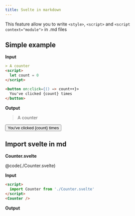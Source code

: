 ```yaml
---
title: Svelte in markdown
---
```


This feature allow you to write 
`<style>`, `<script>` and `<script context="module">` in .md files


## Simple example

**Input**

````md
> A counter
<script>
  let count = 0
</script>

<button on:click={() => count++}>
  You've clicked {count} times
</button>
````

**Output**

> A counter

<script>
  import Counter from './Counter.svelte'
  let count = 0
</script>

<button on:click="{() => count++}">
  You've clicked {count} times
</button>

## Import svelte in md

**Counter.svelte**

@code(./Counter.svelte)

**Input**

```md
<script>
  import Counter from './Counter.svelte'
</script>
<Counter />
```

**Output**

<Counter />

